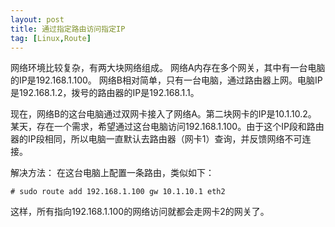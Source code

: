 ```yaml
---
layout: post
title: 通过指定路由访问指定IP
tag: [Linux,Route]
---
```


网络环境比较复杂，有两大块网络组成。
网络A内存在多个网关，其中有一台电脑的IP是192.168.1.100。
网络B相对简单，只有一台电脑，通过路由器上网。电脑IP是192.168.1.2，拨号的路由器的IP是192.168.1.1。

<!--break-->

现在，网络B的这台电脑通过双网卡接入了网络A。第二块网卡的IP是10.1.10.2。
某天，存在一个需求，希望通过这台电脑访问192.168.1.100。由于这个IP段和路由器的IP段相同，所以电脑一直默认去路由器（网卡1）查询，并反馈网络不可连接。

解决方法：
在这台电脑上配置一条路由，类似如下：
```shell
# sudo route add 192.168.1.100 gw 10.1.10.1 eth2
```

这样，所有指向192.168.1.100的网络访问就都会走网卡2的网关了。
